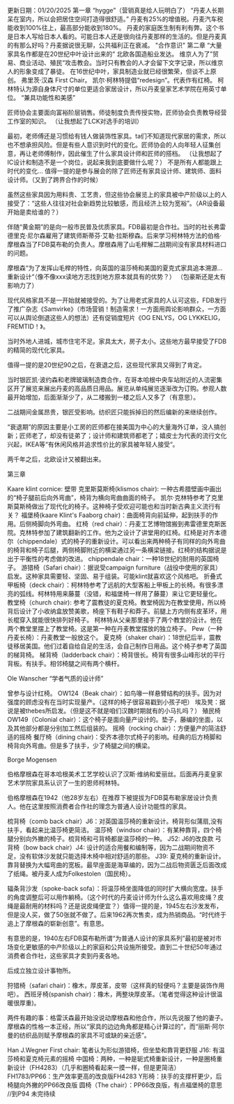 更新日期：01/20/2025
第一章
“hygge”（营销真是给人玩明白了）
“丹麦人长期呆在室内，所以会把居住空间打造得很舒适。”
丹麦有25%的增值税。丹麦汽车税能收到100%往上，最高部分能收到180%。
丹麦的家庭医生制有利有弊。这个书是日本人写给日本人看的。可能日本人还是很向往丹麦那样的生活的。但是丹麦真的有那么好吗？丹麦据说很无聊，公共福利正在衰减。
"合作意识"
第二章
“大量家具名作都是在20世纪中叶设计出来的“
北欧各国造船业发达。
维京人为了”贸易、商业活动、殖民“攻击教会。当时只有教会的人才会留下文字记录，所以维京人的形象变成了暴徒。
在16世纪中叶，家具制造业就已经很繁荣，但谈不上原创。
弗里茨·汉森 First Chair。
凯尔·柯林特提倡“redesign”。代表作有红椅。
柯林特认为源自身体尺寸的单位更适合家居设计，所以丹麦皇家艺术学院在用英寸单位。
“兼具功能性和美感”

匠师协会主要面向富裕阶层销售。师徒制度负责传授实物，匠师协会负责教导经营工作室的知识。
（让我想起了LCK对选手的培训）

最初，老师傅还是习惯给有钱人做装饰性家具。ta们不知道现代家居的需求，所以也不想承担风险。但是有些人意识到时代的变化。匠师协会的人向年轻人征集创意，再让老师傅制作，因此催生了什么家具设计师和匠师的搭档。
（让我想起了IC设计和制造不是一个岗位，说起来我到底要做什么呢？）
不是所有人都能跟上时代的变化...
值得一提的是参与展会的除了匠师还有家具设计师、建筑师、面料设计师。（又到了跨界合作的时候）

虽然这些家具因为用料贵、工艺贵，但这些协会展览上的家具被中产阶级以上的人接受了：“这些人往往对社会新趋势比较敏感，而且经济上较为宽裕”。（AR设备最开始是卖给谁的？）

伴随“黄金期”的是向一般市民普及优质家具。FDB最初是合作社。当时的社长弗雷德里克·尼尔森雇用了建筑师斯蒂芬·艾勒·拉斯穆森。后来学习柯林特方法的伯格·摩根森当了FDB莫布勒的负责人。摩根森用了山毛榉解二战期间没有家具材料进口的问题。

摩根森“为了发挥山毛榉的特性，向英国的温莎椅和美国的夏克式家具追本溯源...重新设计“（像不像xxx读地方志找到地方原本就具有的优势？）
（包豪斯还是太有影响力了）

现代风格家具不是一开始就被接受的。为了让用老式家具的人认可这些，FDB发行了推广杂志《Samvirke》（市场营销！制造需求！一方面用舆论影响群众，一方面可以从舆论倒退这些人的想法）还有促销度短片《OG ENLYS，OG LYKKELIG，FREMTID！》。

当时外地人进城，城市住宅不足。家具太大，房子太小。这些地方最早接受了FDB的精简的现代化家具。

值得一提的是20世纪90之后，在衰退之后，这些现代家具又得到了肯定。

当时银匠凯·波约森和老牌玻璃制造商合作，在哥本哈根中央车站附近的人流密集区开了展览来展出丹麦的高品质日用品。展览从单纯展览逐渐改为订购。参观人数最开始增加，后面渐渐少了，从二楼搬到一楼之后人又多了（有意思）。

二战期间金属昂贵，银匠受影响。纺织匠只能拆掉旧的然后编新的来继续创作。

“衰退期”的原因主要是小工房的匠师都在接美国为中心的大量海外订单，没人搞创新；匠师老了，却没有徒弟了；设计师和建筑师都老了；嬉皮士为代表的流行文化兴起，IKEA等“有休闲风格并追求性价比的家具被年轻人接受“。

两千年之后，北欧设计又被翻出来。

第三章

Kaare klint
cornice: 壁带
克里斯莫斯椅(klismos chair): 一种古希腊壁画中画出的“椅子腿前后向外弯曲”，椅背为横向弯曲曲面的椅子。
凯尔·克林特参考了克里斯莫斯椅做出了现代化的椅子。这种椅子受欢迎可能也和当时新古典主义流行有关？
福堡椅(kaare Klint's Faaborg chair)：曲面椅背向前延伸，起到扶手的作用。后侧椅脚向外弯曲。
红椅（red chair）：丹麦工艺博物馆搬到弗雷德里克斯医院。克林特参加了建筑翻新的工作。他为之设计了讲堂用的红椅。红椅是对齐本德尔（chippendale）式的椅子的重新设计。可以看出来两种椅子有同样的向外弯曲的椅背和椅子后腿，两侧椅脚附近的横梁通过另一条横梁链接。红椅的结构据说是出于平衡性的考虑做的改进。
chippendale chair：一种18世纪的耐用的英国椅子。
游猎椅（Safari chair）：据说受campaign furniture（战役中使用的家具）启发。这种家具需要轻、坚固、易于组装。可能klint就喜欢这个风格吧。
折叠式甲板椅（deck chair）：柯林特参考了远航的大型客船上甲板上的长椅。有很多漂亮的弧线。柯林特用来藤蔓（没错，和福堡椅一样用了藤蔓）来让它更轻量化。
教堂椅（church chair): 参考了震教徒的夏克椅。教堂椅因为在教堂使用，所以椅背后设计了小收纳盒放赞美歌，椅座下有鞋子和莽子。前腿上方内侧有皮革环，用长棍穿入就能很快排列好椅子。
柯林特从父亲那里接手了两个教堂的设计。他在两个教堂里摆上了教堂椅。这是第一种在丹麦教堂摆放的独立椅子。
Pew（一种丹麦长椅）：丹麦教堂一般放这个。
夏克椅（shaker chair）：18世纪后半，震教徒移居美国。他们过着自给自足的生活，会自己制作日用品。这个椅子参考了英国的梯背椅。
梯背椅（ladderback chair）：椅背很长。椅背有很多山峰形状的平行背板。有扶手。相邻椅腿之间有两个横杆。

Ole Wanscher
“学者气质的设计师”

曾参与设计红椅。
OW124（Beak chair）：如鸟喙一样悬臂结构的扶手。因为对强度的顾虑没有在当时实现量产。（这样的椅子很容易戳到小孩子吧）
埃及凳：据说是被thebes所启发。（但是这不就是咱们汉魏时期就有的小马扎吗？）
殖民椅OW149（Colonial chair）：这个椅子是面向量产设计的。垫子，藤编的坐面，以及其他部分都是分别加工然后组装的。
摇椅（rocking chair）：方便量产的简洁舒适的摇椅
餐厅椅（dining chair)：受齐本德尔式椅子的影响。经典的后方椅脚和椅背向外弯曲。但是多了扶手，少了椅腿之间的横梁。

Borge Mogensen

伯格摩根森在哥本哈根美术工艺学校认识了汉斯·维纳和爱丽丝。后面再丹麦皇家艺术学院家具系认识了一生的恩师柯林特。

伯格摩根森在1942（他28岁左右）在推荐下被提拔为FDB莫布勒家居设计负责人。他在这里按照消费者合作社的理念为普通人设计功能性的家具。

梳背椅（comb back chair）J6：对英国温莎椅的重新设计。椅背形似蒲扇,没有扶手，看起来比温莎椅更简洁。
温莎椅（windsor chair）：有某种靠背，四个椅腿分别向外撇的椅子。梳背椅和弓背椅都是温莎椅的一种。
J52: J6的改良款
弓背椅（bow back chair）J4: 设计的适合用餐和编制等，因为二战期间物资不足，没有软体沙发就只能选择木椅中相对舒适的那些。
J39: 夏克椅的重新设计。靠背替换为大幅弯曲的宽板。最早座面是海草编的，因为二战后物资匮乏后面改成了纸绳。被丹麦人成为Folkestolen（国民椅）。

辐条背沙发（spoke-back sofa）：将温莎椅坐面降低的同时扩大横向宽度。扶手的角度调整后可以用作躺椅。（这个时代的丹麦设计师为什么这么喜欢用皮绳？皮绳是最耐用的材料吗？还是说皮绳便宜？）值得一提的是，1945左右沙发发布，但是没人买，做了50张就不做了。后来1962再次售卖，成为热销商品。“时代终于追上了摩根森的崭新创意”。有意思。

有意思的是，1940左右FDB莫布勒所谓“为普通人设计的家具系列”最初是被对市场变化更敏感的中产阶级以上的家庭和公共设施所接受。直到二十世纪50年通过消费者合作社，这些家具才卖到丹麦各地。

后成立独立设计事物所。

狩猎椅（safari chair)：橡木，厚皮革，皮带（这样真的轻便吗？主要是装饰作用吧）。
西班牙椅(spanish chair)：橡木，两整块厚皮革。（笔者觉得这种设计很温暖很厚重)。

两件有趣的事：格雷沃森最开始没说动摩根森和他合作，所以先说服了他的妻子。摩根森的性格一本正经，所以“家具的边边角角都是精心计算过的”，而“丽斯·阿尔曼的纺织品则赋予摩根森的家具不可或缺的亲近感”。

Han J.Wegner
First chair: 笔者认为形似游猎椅，但坐垫和靠背更舒服
J16: 有温莎椅和夏克椅元素的摇椅
中国椅：两种，一种是轭式椅重新设计，一种是圈椅重新设计（FH4283）（几乎和圈椅看起来一摸一样，但是更简洁）
FH1783/PP66：生产效率更高的改良版FH4283
Y形椅：扶手的支撑杆更少，后椅腿向外撇的PP66改良版
圆椅（The chair）：PP66改良版，有点福堡椅的意思
//到P94 未完待续
